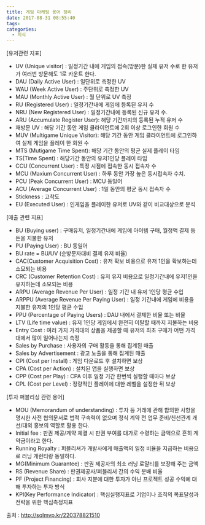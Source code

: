 ```yaml
---
title: 게임 마케팅 용어 정리
date: 2017-08-31 08:55:40
tags:
categories:
  - 지식
---
```

[유저관련 지표]
* UV (Unique visitor) : 일정기간 내에 게임의 접속(방문)한 실제 유저 수로 한 유저가 여러번 방문해도 1로 카운트 한다.
* DAU (Daily Active User) : 일단위로 측정한 UV
* WAU (Week Active User) : 주단위로 측정한 UV
* MAU (Monthly Active User) : 월 단위로 UV 측정
* RU (Registered User) : 일정기간내에 게임에 등록된 유저 수
* NRU (New Registered User) : 일정기간내에 등록된 신규 유저 수.
* ARU (Accumulate Register User): 해당 기간까지의 등록된 누적 유저 수
* 재방문 UV : 해당 기간 동안 게임 클라이언트에 2회 이상 로그인한 회원 수
* MUV (Multigame Unique Visitor): 해당 기간 동안 게임 클라이언트에 로그인하여 실제 게임을 플레이 한 회원 수
* MTS (Mutigame Time Spent): 해당 기간 동안의 평균 실제 플레이 타임
* TS(Time Spent) : 해당기간 동안의 유저1인당 플레이 타임
* CCU (Concurrent User) : 특정 시점에 접속한 동시 접속자 수
* MCU (Maxium Concurrent User) : 하루 동안 가장 높은 동시접속자 수치.
* PCU (Peak Concurrent User) : MCU 동일어
* ACU (Average Concurrent User) : 1일 동안의 평균 동시 접속자 수
* Stickness : 고착도
* EU (Executed User) : 인게임을 플레이한 유저로 UV와 같이 비교대상으로 분석

[매출 관련 지표]
* BU (Buying user) : 구매유저, 일정기간내에 게임에 아이템 구매, 월정액 결제 등 돈을 지불한 유저
* PU (Paying User) : BU 동일어
* BU rate = BU/UV (순방문자대비 결제 유저 비율)
* CAC(Customer Acquisition Cost) : 유저 확보 비용으로 유저 1인을 확보하는데 소모되는 비용
* CRC (Customer Retention Cost) : 유저 유지 비용으로 일정기간내에 유저1인을 유지하는데 소모되는 비용
* ARPU (Average Revenue Per User) : 일정 기간 내 유저 1인당 평균 수입
* ARPPU (Average Revenue Per Paying User) : 일정 기간내에 게임에 비용을 지불한 유저의 1인당 평균 수입
* PPU (Percentage of Paying Users) : DAU 내에서 결제한 비율 또는 비율
* LTV (Life time value) : 유저 1인당 게임에서 완전히 이탈할 때까지 지불하는 비용
* Entry Cost : 여러 가지 가격대의 상품을 제공할 때 유저의 최초 구매가 어떤 가격대에서 많이 일어나는지 측정
* Sales by Purchase : 사용자의 구매 활동을 통해 집계된 매출
* Sales by Advertisement : 광고 노출을 통해 집계된 매출
* CPI (Cost per Install) : 게임 다운로드 후 설치하면 보상
* CPA (Cost per Action) : 설치된 앱을 실행하면 보상
* CPP (Cost per Play) : CPA 이후 일정 기간 한번씩 실행할 때마다 보상
* CPL (Cost per Level) : 정량적인 플레이에 대한 레벨을 설정한 뒤 보상

[투자 퍼블리싱 관련 용어]
* MOU (Memorandum of understanding) : 투자 등 거래에 관해 합의한 사항을 명시한 사전 협의문서로 법적 구속력이 없으며 정식 계약 전 업무 준비/친선관계 개선/대외 홍보의 역할로 활용 한다.
* Initial fee : 판권 제공/계약 체결 시 판권 부여를 대가로 수령하는 금액으로 흔히 계약금이라고 한다.
* Running Royalty : 퍼블리셔가 개발사에게 매출액의 일정 비율을 지급하는 비용으로 러닝 개런티랑 동일하다.
* MG(Minimum Guarantee) :  판권 제공자의 최소 러닝 로얄티를 보장해 주는 금액
* RS (Revenue Share) : 판권제공사/퍼블리셔 간의 수익 분배 비율
* PF (Project Financing) : 회사 지분에 대한 투자가 아닌 프로젝트 성공 수익에 대해 투자하는 투자 방식
* KPI(Key Performance Indicator) : 핵심실행지표로 기업이나 조직의 목표달성과 전략을 위한 핵심측정지표

출처 : http://sqlmvp.kr/220378821510